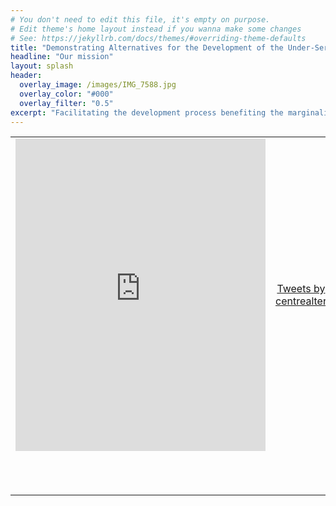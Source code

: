 ```yaml
---
# You don't need to edit this file, it's empty on purpose.
# Edit theme's home layout instead if you wanna make some changes
# See: https://jekyllrb.com/docs/themes/#overriding-theme-defaults
title: "Demonstrating Alternatives for the Development of the Under-Served"
headline: "Our mission"
layout: splash
header:
  overlay_image: /images/IMG_7588.jpg
  overlay_color: "#000"
  overlay_filter: "0.5"
excerpt: "Facilitating the development process benefiting the marginalized by providing capacity building inputs and supportive services."
---
```


<table width="100%" style="border: none;" border="0">
  <tr>
    <td style="border: none;" align="center">
      <iframe src="https://www.facebook.com/plugins/page.php?href=https%3A%2F%2Fwww.facebook.com%2Fcfda.in%2F&tabs=timeline&width=400&height=500&small_header=false&adapt_container_width=true&hide_cover=false&show_facepile=true&appId=149907718419093" width="400" height="500" style="border:none;overflow:hidden" scrolling="no" frameborder="0" allowTransparency="true"></iframe>
    </td>
    <td style="border: none; vertical-align: middle;" align="center">
      <a class="twitter-timeline" data-height="500" data-dnt="true" data-theme="light" href="https://twitter.com/centrealter">Tweets by centrealter</a> <script async src="//platform.twitter.com/widgets.js" charset="utf-8"></script>
    </td>
  </tr>
  <tr>
    <td style="border: none; vertical-align: middle;" align="center">
      <script type="text/javascript"> gnp_request = {"slug" : "centre-for-development-alternatives", "color-set" : 1 }; </script>
      <br />
      <style> div.gnp_trb { visibility:hidden; } </style>
      <script src="https://greatnonprofits.org/js/api/badge_toprated.js" type="text/javascript"> </script>
      <div class="gnp_trb" id="gnp_trb">
        <a href="http://greatnonprofits.org/reviews/centre-for-development-alternatives">
          <img src="http://cdn.greatnonprofits.org/img/top-rated-badge-2013.style1.png?id=996374266" title="2013 Top-rated nonprofits and charities" alt="2013 Top-rated nonprofits and charities" />
        </a>
        <br/>
        <span class="gnp_lb">
          <a class="gnp_lb" title="Centre For Development Alternatives Overview on GreatNonprofits"
           href="http://greatnonprofits.org/org/centre-for-development-alternatives">Volunteer. Donate.</a>&nbsp;<a class="gnp_lb" title="Centre For Development Alternatives Reviews on GreatNonprofits" href="http://greatnonprofits.org/reviews/centre-for-development-alternatives" >Review.</a>
        </span>
      </div>
    </td>
    <td style="border: none; vertical-align: middle;" align="center">
      <script type="text/javascript">gnp_url = 'centre-for-development-alternatives'; gnp_num = '4';</script>
      <script src="https://greatnonprofits.org/js/badge_stars.js" type="text/javascript"></script>
    </td>
  </tr>
</table>
